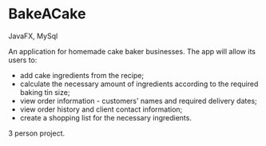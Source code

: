 # BakeACake
JavaFX, MySql

An application for homemade cake baker businesses. The app will allow its users to:

- add cake ingredients from the recipe;
- calculate the necessary amount of ingredients according to the required baking tin size;
- view order information - customers' names and required delivery dates;
- view order history and client contact information;
- create a shopping list for the necessary ingredients.

3 person project.
